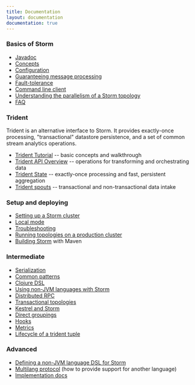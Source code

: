 ```yaml
---
title: Documentation
layout: documentation
documentation: true
---
```

### Basics of Storm

* [Javadoc](/javadoc/apidocs/index.html)
* [Concepts](Concepts.html)
* [Configuration](Configuration.html)
* [Guaranteeing message processing](Guaranteeing-message-processing.html)
* [Fault-tolerance](Fault-tolerance.html)
* [Command line client](Command-line-client.html)
* [Understanding the parallelism of a Storm topology](Understanding-the-parallelism-of-a-Storm-topology.html)
* [FAQ](FAQ.html)

### Trident

Trident is an alternative interface to Storm. It provides exactly-once processing, "transactional" datastore persistence, and a set of common stream analytics operations.

* [Trident Tutorial](Trident-tutorial.html)     -- basic concepts and walkthrough
* [Trident API Overview](Trident-API-Overview.html) -- operations for transforming and orchestrating data
* [Trident State](Trident-state.html)        -- exactly-once processing and fast, persistent aggregation
* [Trident spouts](Trident-spouts.html)       -- transactional and non-transactional data intake

### Setup and deploying

* [Setting up a Storm cluster](Setting-up-a-Storm-cluster.html)
* [Local mode](Local-mode.html)
* [Troubleshooting](Troubleshooting.html)
* [Running topologies on a production cluster](Running-topologies-on-a-production-cluster.html)
* [Building Storm](Maven.html) with Maven

### Intermediate

* [Serialization](Serialization.html)
* [Common patterns](Common-patterns.html)
* [Clojure DSL](Clojure-DSL.html)
* [Using non-JVM languages with Storm](Using-non-JVM-languages-with-Storm.html)
* [Distributed RPC](Distributed-RPC.html)
* [Transactional topologies](Transactional-topologies.html)
* [Kestrel and Storm](Kestrel-and-Storm.html)
* [Direct groupings](Direct-groupings.html)
* [Hooks](Hooks.html)
* [Metrics](Metrics.html)
* [Lifecycle of a trident tuple]()

### Advanced

* [Defining a non-JVM language DSL for Storm](Defining-a-non-jvm-language-dsl-for-storm.html)
* [Multilang protocol](Multilang-protocol.html) (how to provide support for another language)
* [Implementation docs](Implementation-docs.html)
